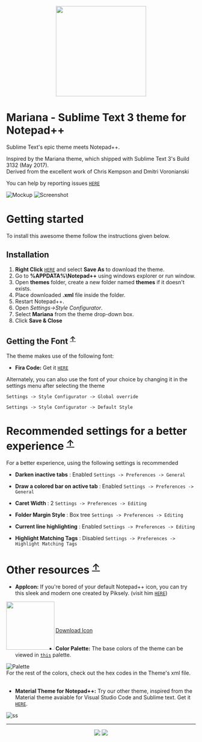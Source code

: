 <p align="center"><a href="https://github.com/HiSandy/npp-material-theme"><img width="240px" src="https://i.imgur.com/4flFIjK.png"/></a></p>

# Mariana - Sublime Text 3 theme for Notepad++

Sublime Text's epic theme meets Notepad++.

Inspired by the Mariana theme, which shipped with Sublime Text 3's Build 3132 (May 2017).  
Derived from the excellent work of Chris Kempson and Dmitri Voronianski

You can help by reporting issues [`HERE`](https://github.com/Codextor/npp-mariana-theme/issues)

![Mockup](https://i.imgur.com/mDhIUHl.png)
![Screenshot](https://i.imgur.com/3Jt8eD4.png)

# Getting started

To install this awesome theme follow the instructions given below.

## Installation

1. **Right Click** [`HERE`](https://raw.githubusercontent.com/Codextor/npp-mariana-theme/master/Mariana.xml) and select **Save As** to download the theme.
2. Go to **%APPDATA%\Notepad++** using windows explorer or run window.
3. Open **themes** folder, create a new folder named **themes** if it doesn't exists.
4. Place downloaded **.xml** file inside the folder.
5. Restart Notepad++.
6. Open *Settings->Style Configurator*.
7. Select **Mariana** from the theme drop-down box.
8. Click **Save & Close**

## Getting the Font <sup>[↑](#getting-started)</sup>

The theme makes use of the following font:

- **Fira Code:** Get it [`HERE`](https://github.com/tonsky/FiraCode)

Alternately, you can also use the font of your choice by changing it in the settings menu after selecting the theme

`Settings -> Style Configurator -> Global override`

`Settings -> Style Configurator -> Default Style`

# Recommended settings for a better experience <sup>[↑](#getting-started)</sup>

For a better experience, using the following settings is recommended

- **Darken inactive tabs** : Enabled
`Settings -> Preferences -> General`

- **Draw a colored bar on active tab** : Enabled
`Settings -> Preferences -> General`

- **Caret Width** : 2
`Settings -> Preferences -> Editing`

- **Folder Margin Style** : Box tree
`Settings -> Preferences -> Editing`

- **Current line highlighting** : Enabled
`Settings -> Preferences -> Editing`

- **Highlight Matching Tags** : Disabled
`Settings -> Preferences -> Highlight Matching Tags`

# Other resources <sup>[↑](#getting-started)</sup>

- **AppIcon:** If you're bored of your default Notepad++ icon, you can try this  sleek and modern one created by Piksely. (visit him [`HERE`](http://www.piksely.com/))

<a href="https://dribbble.com/shots/2897233-Notepad"><img align="left" width="128" height="128" src="https://i.imgur.com/4flFIjK.png"></a>

<br/><br/><br/><br/>
[Download Icon](https://drive.google.com/uc?id=1IZLO0br_quw7O3Fd8dtrQjLjP3loK9J-&export=download)
<br/><br/>

- **Color Palette:** The base colors of the theme can be viewed in [`this`](https://coolors.co/d8dee9-99c794-c695c6-ec5f66-343d46) palette.  

![Palette](https://coolors.co/export/png/d8dee9-99c794-c695c6-ec5f66-343d46)  
For the rest of the colors, check out the hex codes in the Theme's xml file.
<br/><br/>

- **Material Theme for Notepad++:** Try our other theme, inspired from the Material theme avaiable for Visual Studio Code and Sublime text. Get it [`HERE`](https://github.com/Codextor/npp-material-theme).  

![ss](https://i.imgur.com/pmUKNUa.png)
<br/>

---

<p align="center"><a href="http://www.apache.org/licenses/LICENSE-2.0"><img src="https://img.shields.io/badge/License-Apache_2.0-5E81AC.svg?style=flat-square"/></a> <a href="https://creativecommons.org/licenses/by-sa/4.0"><img src="https://img.shields.io/badge/License-CC_BY--SA_4.0-5E81AC.svg?style=flat-square"/></a></p>
